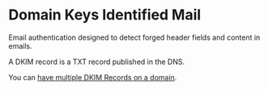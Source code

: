 # Domain Keys Identified Mail

Email authentication designed to detect forged header fields and content in emails.

A DKIM record is a TXT record published in the DNS.

You can [have multiple DKIM Records on a domain](https://dmarcly.com/blog/can-i-have-multiple-dkim-records-on-my-domain).

